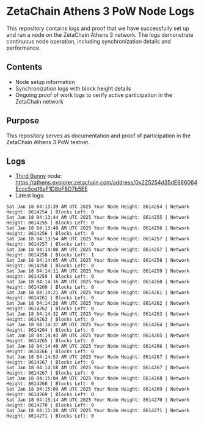 # ZetaChain Athens 3 PoW Node Logs
This repository contains logs and proof that we have successfully set up and run a node on the ZetaChain Athens 3 network. The logs demonstrate continuous node operation, including synchronization details and performance.

## Contents
- Node setup information
- Synchronization logs with block height details
- Ongoing proof of work logs to verify active participation in the ZetaChain network

## Purpose
This repository serves as documentation and proof of participation in the ZetaChain Athens 3 PoW testnet.

## Logs

- [Third Bunny](https://thirdbunny.xyz/) node: https://athens.explorer.zetachain.com/address/0x225254d35dE666064Eccc5ce16eF1D8bF8D7b5EE
- Latest logs:
```
Sat Jan 18 04:13:39 AM UTC 2025 Your Node Height: 8614254 | Network Height: 8614254 | Blocks Left: 0
Sat Jan 18 04:13:44 AM UTC 2025 Your Node Height: 8614255 | Network Height: 8614255 | Blocks Left: 0
Sat Jan 18 04:13:49 AM UTC 2025 Your Node Height: 8614256 | Network Height: 8614256 | Blocks Left: 0
Sat Jan 18 04:13:54 AM UTC 2025 Your Node Height: 8614257 | Network Height: 8614257 | Blocks Left: 0
Sat Jan 18 04:14:00 AM UTC 2025 Your Node Height: 8614257 | Network Height: 8614258 | Blocks Left: 1
Sat Jan 18 04:14:05 AM UTC 2025 Your Node Height: 8614258 | Network Height: 8614258 | Blocks Left: 0
Sat Jan 18 04:14:11 AM UTC 2025 Your Node Height: 8614259 | Network Height: 8614259 | Blocks Left: 0
Sat Jan 18 04:14:16 AM UTC 2025 Your Node Height: 8614260 | Network Height: 8614260 | Blocks Left: 0
Sat Jan 18 04:14:21 AM UTC 2025 Your Node Height: 8614261 | Network Height: 8614261 | Blocks Left: 0
Sat Jan 18 04:14:26 AM UTC 2025 Your Node Height: 8614262 | Network Height: 8614262 | Blocks Left: 0
Sat Jan 18 04:14:32 AM UTC 2025 Your Node Height: 8614263 | Network Height: 8614263 | Blocks Left: 0
Sat Jan 18 04:14:37 AM UTC 2025 Your Node Height: 8614264 | Network Height: 8614264 | Blocks Left: 0
Sat Jan 18 04:14:43 AM UTC 2025 Your Node Height: 8614265 | Network Height: 8614265 | Blocks Left: 0
Sat Jan 18 04:14:48 AM UTC 2025 Your Node Height: 8614266 | Network Height: 8614266 | Blocks Left: 0
Sat Jan 18 04:14:53 AM UTC 2025 Your Node Height: 8614267 | Network Height: 8614267 | Blocks Left: 0
Sat Jan 18 04:14:58 AM UTC 2025 Your Node Height: 8614267 | Network Height: 8614267 | Blocks Left: 0
Sat Jan 18 04:15:04 AM UTC 2025 Your Node Height: 8614268 | Network Height: 8614268 | Blocks Left: 0
Sat Jan 18 04:15:09 AM UTC 2025 Your Node Height: 8614269 | Network Height: 8614269 | Blocks Left: 0
Sat Jan 18 04:15:14 AM UTC 2025 Your Node Height: 8614270 | Network Height: 8614270 | Blocks Left: 0
Sat Jan 18 04:15:20 AM UTC 2025 Your Node Height: 8614271 | Network Height: 8614271 | Blocks Left: 0
```
